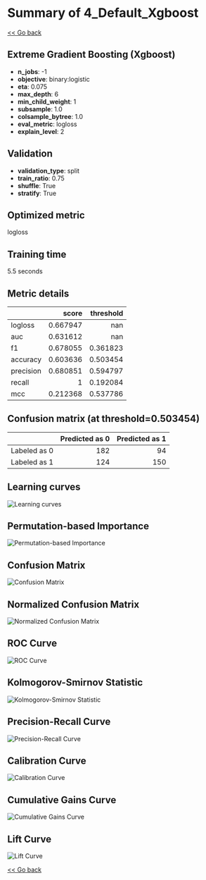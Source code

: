 # Summary of 4_Default_Xgboost

[<< Go back](../README.md)


## Extreme Gradient Boosting (Xgboost)
- **n_jobs**: -1
- **objective**: binary:logistic
- **eta**: 0.075
- **max_depth**: 6
- **min_child_weight**: 1
- **subsample**: 1.0
- **colsample_bytree**: 1.0
- **eval_metric**: logloss
- **explain_level**: 2

## Validation
 - **validation_type**: split
 - **train_ratio**: 0.75
 - **shuffle**: True
 - **stratify**: True

## Optimized metric
logloss

## Training time

5.5 seconds

## Metric details
|           |    score |   threshold |
|:----------|---------:|------------:|
| logloss   | 0.667947 |  nan        |
| auc       | 0.631612 |  nan        |
| f1        | 0.678055 |    0.361823 |
| accuracy  | 0.603636 |    0.503454 |
| precision | 0.680851 |    0.594797 |
| recall    | 1        |    0.192084 |
| mcc       | 0.212368 |    0.537786 |


## Confusion matrix (at threshold=0.503454)
|              |   Predicted as 0 |   Predicted as 1 |
|:-------------|-----------------:|-----------------:|
| Labeled as 0 |              182 |               94 |
| Labeled as 1 |              124 |              150 |

## Learning curves
![Learning curves](learning_curves.png)

## Permutation-based Importance
![Permutation-based Importance](permutation_importance.png)
## Confusion Matrix

![Confusion Matrix](confusion_matrix.png)


## Normalized Confusion Matrix

![Normalized Confusion Matrix](confusion_matrix_normalized.png)


## ROC Curve

![ROC Curve](roc_curve.png)


## Kolmogorov-Smirnov Statistic

![Kolmogorov-Smirnov Statistic](ks_statistic.png)


## Precision-Recall Curve

![Precision-Recall Curve](precision_recall_curve.png)


## Calibration Curve

![Calibration Curve](calibration_curve_curve.png)


## Cumulative Gains Curve

![Cumulative Gains Curve](cumulative_gains_curve.png)


## Lift Curve

![Lift Curve](lift_curve.png)



[<< Go back](../README.md)
